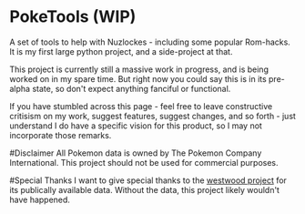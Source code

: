 # PokeTools (WIP)
A set of tools to help with Nuzlockes - including some popular Rom-hacks. 
It is my first large python project, and a side-project at that.

This project is currently still a massive work in progress, and is being worked on in my spare time. But right now you could say this is in its pre-alpha state, so don't expect anything fanciful or functional. 

If you have stumbled across this page - feel free to leave constructive critisism on my work, suggest features, suggest changes, and so forth - just understand I do have a specific vision for this product, so I may not incorporate those remarks. 

#Disclaimer
All Pokemon data is owned by The Pokemon Company International. This project should not be used for commercial purposes.

#Special Thanks
I want to give special thanks to the [westwood project](https://github.com/EverOddish/Westwood) for its publically available data. Without the data, this project likely wouldn't have happened. 

